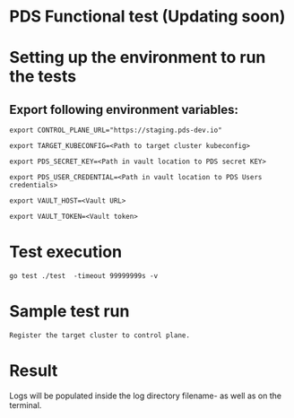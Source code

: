 # PDS Functional test (Updating soon)

# Setting up the environment to run the tests 

## Export following environment variables: 

    export CONTROL_PLANE_URL="https://staging.pds-dev.io"

    export TARGET_KUBECONFIG=<Path to target cluster kubeconfig>
    
    export PDS_SECRET_KEY=<Path in vault location to PDS secret KEY>

    export PDS_USER_CREDENTIAL=<Path in vault location to PDS Users credentials>

    export VAULT_HOST=<Vault URL>
    
    export VAULT_TOKEN=<Vault token>

# Test execution
    go test ./test  -timeout 99999999s -v

# Sample test run 
    Register the target cluster to control plane.

# Result
  Logs will be populated inside the log directory filename-<timestamp> as well as on the terminal.
  
  
  
 
